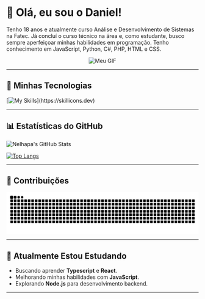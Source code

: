 # 👋 Olá, eu sou o Daniel!
Tenho 18 anos e atualmente curso Análise e Desenvolvimento de Sistemas na Fatec. Já concluí o curso técnico na área e, como estudante, busco sempre aperfeiçoar minhas habilidades em programação. Tenho conhecimento em JavaScript, Python, C#, PHP, HTML e CSS.

<div align="center">
  <img src="https://giffiles.alphacoders.com/219/219647.gif" alt="Meu GIF">
</div>


---



## 🚀 Minhas Tecnologias

[![My Skills](https://skillicons.dev/icons?i=js,py,html,css,php,bootstrap,sqlite,)](https://skillicons.dev)

---

## 📊 Estatísticas do GitHub

![Nelhapa's GitHub Stats](https://github-readme-stats.vercel.app/api?username=Nelhapa&show_icons=true&theme=radical&count_private=true&include_all_commits=true)

[![Top Langs](https://github-readme-stats.vercel.app/api/top-langs/?username=Nelhapa&layout=compact&theme=radical)](https://github.com/Nelhapa?tab=repositories)

---

## 🐍 Contribuições

<picture align="center">
  <source media="(prefers-color-scheme: dark)" srcset="https://raw.githubusercontent.com/Nelhapa/Nelhapa/output/github-contribution-grid-snake-dark.svg">
  <source media="(prefers-color-scheme: light)" srcset="https://raw.githubusercontent.com/Nelhapa/Nelhapa/output/github-contribution-grid-snake-dark.svg">
  <img align="center" alt="github contribution grid snake animation" src="https://raw.githubusercontent.com/Nelhapa/Nelhapa/output/github-contribution-grid-snake.svg">
</picture>


---

## 🌱 Atualmente Estou Estudando
- Buscando aprender **Typescript** e **React**.
- Melhorando minhas habilidades com **JavaScript**.
- Explorando **Node.js** para desenvolvimento backend.
---



